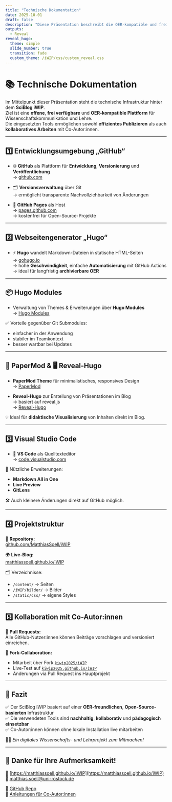 ```yaml
---
title: "Technische Dokumentation"
date: 2025-10-01
draft: false
description: "Diese Präsentation beschreibt die OER-kompatible und frei verfügbare Softwarebasis des SciBlog iWIP."
outputs:
  - Reveal
reveal_hugo:
  theme: simple
  slide_number: true
  transition: fade
  custom_theme: /iWIP/css/custom_reveal.css
---
```


# 📚 Technische Dokumentation

Im Mittelpunkt dieser Präsentation steht die technische Infrastruktur hinter dem **SciBlog iWIP**.  
Ziel ist eine **offene**, **frei verfügbare** und **OER-kompatible Plattform** für Wissenschaftskommunikation und Lehre.  
Die eingesetzten Tools ermöglichen sowohl **effizientes Publizieren** als auch **kollaboratives Arbeiten** mit Co-Autor:innen.

---

## 1️⃣ Entwicklungsumgebung „GitHub“

- 🌐 **GitHub** als Plattform für **Entwicklung**, **Versionierung** und **Veröffentlichung**  
  → [github.com](https://github.com)

- 🗂️ **Versionsverwaltung** über Git  
  → ermöglicht transparente Nachvollziehbarkeit von Änderungen

- 🚀 **GitHub Pages** als Host  
  → [pages.github.com](https://pages.github.com)  
  → kostenfrei für Open-Source-Projekte

---

## 2️⃣ Webseitengenerator „Hugo“

- ⚡ **Hugo** wandelt Markdown-Dateien in statische HTML-Seiten  
  → [gohugo.io](https://gohugo.io)  
  → hohe **Geschwindigkeit**, einfache **Automatisierung** mit GitHub Actions  
  → ideal für langfristig **archivierbare OER**

---

## 📦 Hugo Modules

- Verwaltung von Themes & Erweiterungen über **Hugo Modules**  
  → [Hugo Modules](https://gohugo.io/hugo-modules/)

✅ Vorteile gegenüber Git Submodules:
- einfacher in der Anwendung
- stabiler im Teamkontext
- besser wartbar bei Updates

---

## 🎨 PaperMod & 🖥️ Reveal-Hugo

- **PaperMod Theme** für minimalistisches, responsives Design  
  → [PaperMod](https://github.com/adityatelange/hugo-PaperMod)

- **Reveal-Hugo** zur Erstellung von Präsentationen im Blog  
  → basiert auf reveal.js  
  → [Reveal-Hugo](https://github.com/joshed-io/reveal-hugo)

💡 Ideal für **didaktische Visualisierung** von Inhalten direkt im Blog.

---

## 3️⃣ Visual Studio Code

- 📝 **VS Code** als Quelltexteditor  
  → [code.visualstudio.com](https://code.visualstudio.com)

🔌 Nützliche Erweiterungen:
- **Markdown All in One**
- **Live Preview**
- **GitLens**

🛠️ Auch kleinere Änderungen direkt auf GitHub möglich.

---

## 4️⃣ Projektstruktur

📂 **Repository:**  
[github.com/MatthiasSoell/iWIP](https://github.com/MatthiasSoell/iWIP)

🌍 **Live-Blog:**  
[matthiassoell.github.io/iWIP](https://matthiassoell.github.io/iWIP)

🗂️ Verzeichnisse:
- `/content/` → Seiten
- `/iWIP/bilder/` → Bilder
- `/static/css/` → eigene Styles

---

## 5️⃣ Kollaboration mit Co-Autor:innen

👥 **Pull Requests:**  
Alle GitHub-Nutzer:innen können Beiträge vorschlagen und versioniert einreichen.

🤝 **Fork-Collaboration:**  
- Mitarbeit über Fork [`kiwip2025/iWIP`](https://github.com/kiwip2025/iWIP)  
- Live-Test auf [`kiwip2025.github.io/iWIP`](https://kiwip2025.github.io/iWIP/)  
- Änderungen via Pull Request ins Hauptprojekt

---

## 🚀 Fazit

✅ Der SciBlog iWIP basiert auf einer **OER-freundlichen**, **Open-Source-basierten** Infrastruktur  
✅ Die verwendeten Tools sind **nachhaltig**, **kollaborativ** und **pädagogisch einsetzbar**  
✅ Co-Autor:innen können ohne lokale Installation live mitarbeiten

🧑‍🏫 *Ein digitales Wissenschafts- und Lehrprojekt zum Mitmachen!*

---

## 🙏 Danke für Ihre Aufmerksamkeit!

🧠 [https://matthiassoell.github.io/iWIP](https://matthiassoell.github.io/iWIP)  
📧 [matthias.soell@uni-rostock.de](mailto:matthias.soell@uni-rostock.de)

📂 [GitHub Repo](https://github.com/MatthiasSoell/iWIP)  
📑 [Anleitungen für Co-Autor:innen](/iWIP/doku/doku_coll/)

